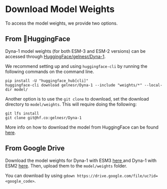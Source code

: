 # Download Model Weights

To access the model weights, we provide two options.

## From 🤗HuggingFace

Dyna-1 model weights (for both ESM-3 and ESM-2 versions) can be accessed through <a href='https://github.com/WaymentSteeleLab/Dyna-1/tree/main'>HuggingFace/gelnesr/Dyna-1</a>. 

We recommend setting up and using `huggingface-cli` by running the following commands on the command line.

```
pip install -U "huggingface_hub[cli]"
huggingface-cli download gelnesr/Dyna-1 --include "weights/*" --local-dir model/
```

Another option is to use the `git clone` to download, set the download directory to `model/weights`. This will require doing the following:

```
git lfs install
git clone git@hf.co:gelnesr/Dyna-1
```

More info on how to download the model from HuggingFace can be found <a href='https://huggingface.co/docs/hub/en/models-downloading'>here</a>.

## From Google Drive

Download the model weights for Dyna-1 with ESM3 <a href='https://drive.google.com/file/d/1UJWpPKPgJH9AYADMIqL0MzyU772CrP9t/view?usp=share_link'> here </a> and Dyna-1 with ESM2 <a href='https://drive.google.com/file/d/1YPzIouDXfalXSHAde-Ke5VWxlprz3rcV/view?usp=share_link'> here</a>. Then, upload them to the `model/weights` folder. 

You can download by using `gdown https://drive.google.com/file/uc?id=<google_code>`.

